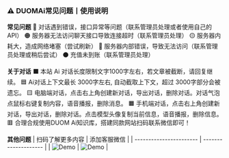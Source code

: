 ### ⚠️ DUOMAi常见问题丨使用说明

**常见问题**
🔴 对话遇到错误，接口异常等问题（联系管理员处理或者使用自己的API）
🟠 服务器无法访问聊天接口导致连接超时（联系管理员处理）
🟡 服务器内耗大，造成网络堵塞（尝试刷新）
🔵 服务器内部错误，导致无法访问（联系管理员处理或稍后尝试）
⚫ 充值未到账（联系管理员处理）

**关于对话**
⬛ 本站 Ai 对话长度限制文字1000字左右，若文章被截断，请回复继续。
🟦 Ai对话上下文最长 3000字左右, 自动截取上下文，超过 3000字部分会被遗忘。
🟨 电脑端对话，点击右上角创建新对话，导出对话，删除对话。对话气泡点鼠标右键复制内容，语音播报，删除消息。
🟧 手机端对话，点击右上角创建新对话，导出对话，删除对话。点击模型头像复制当前信息，语音播报，删除信息。
🟥 合理合规使用DUOM Ai知识库，搭建同款网站扫码联系微信即可！

**其他问题**
| 扫码了解更多内容 | 添加客服微信 |
| ----------------------- | -------------------- |
| ![Demo](https://storage.mzc77.com/storagee/duomiai/imgs/gengduobangzhu.png) | ![Demo](https://storage.mzc77.com/storagee/duomiai/imgs/wxxiaoerlang.png) |
